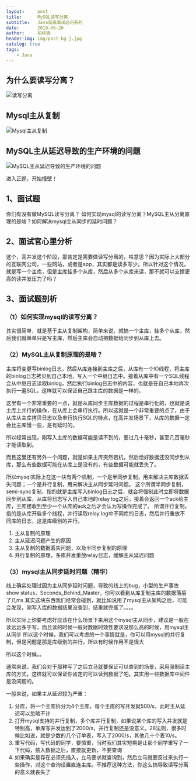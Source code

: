 ```yaml
---
layout:     post
title:      MySQL读写分离
subtitle:   Java高级面试必问系列
date:       2019-06-20
author:     柏梓涵
header-img: img/post-bg-j.jpg
catalog: true
tags:
    - Java
---
```


## 为什么要读写分离？

![读写分离](https://raw.githubusercontent.com/smartBBer/picBox/master/img/20190620213528.png)

 
## Mysql主从复制
![Mysql主从复制](https://raw.githubusercontent.com/smartBBer/picBox/master/img/20190620213833.png)

 
## MySQL主从延迟导致的生产环境的问题

![MySQL主从延迟导致的生产环境的问题](https://raw.githubusercontent.com/smartBBer/picBox/master/img/20190620213941.png)


进入正题，开始撞壁！

## 1、面试题
你们有没有做MySQL读写分离？
如何实现mysql的读写分离？MySQL主从分离原理的是啥？如何解决mysql主从同步的延时问题？ 

## 2、面试官心里分析
这个，高并发这个阶段，那肯定是需要做读写分离的，啥意思？因为实际上大部分的互联网公司，一些网站，或者是app，其实都是读多写少。所以针对这个情况，就是写一个主库，但是主库挂多个从库，然后从多个从库来读，那不就可以支撑更高的读并发压力了吗？

## 3、面试题剖析

### （1）如何实现mysql的读写分离？
其实很简单，就是基于主从复制架构，简单来说，就搞一个主库，挂多个从库，然后我们就单单只是写主库，然后主库会自动把数据给同步到从库上去。 

### （2）MySQL主从复制原理的是啥？ 
主库将变更写binlog日志，然后从库连接到主库之后，从库有一个IO线程，将主库的binlog日志拷贝到自己本地，写入一个中继日志中。接着从库中有一个SQL线程会从中继日志读取binlog，然后执行binlog日志中的内容，也就是在自己本地再次执行一遍SQL，这样就可以保证自己跟主库的数据是一样的。 

这里有一个非常重要的一点，就是从库同步主库数据的过程是串行化的，也就是说主库上并行的操作，在从库上会串行执行。所以这就是一个非常重要的点了，由于从库从主库拷贝日志以及串行执行SQL的特点，在高并发场景下，从库的数据一定会比主库慢一些，是有延时的。

所以经常出现，刚写入主库的数据可能是读不到的，要过几十毫秒，甚至几百毫秒才能读取到。 

而且这里还有另外一个问题，就是如果主库突然宕机，然后恰好数据还没同步到从库，那么有些数据可能在从库上是没有的，有些数据可能就丢失了。 

所以mysql实际上在这一块有两个机制，一个是半同步复制，用来解决主库数据丢失问题；一个是并行复制，用来解决主从同步延时问题。 这个所谓半同步复制，semi-sync复制，指的就是主库写入binlog日志之后，就会将强制此时立即将数据同步到从库，从库将日志写入自己本地的relay log之后，接着会返回一个ack给主库，主库接收到至少一个从库的ack之后才会认为写操作完成了。 所谓并行复制，指的是从库开启多个线程，并行读取relay log中不同库的日志，然后并行重放不同库的日志，这是库级别的并行。

  1. 主从复制的原理
  2. 主从延迟问题产生的原因
  3. 主从复制的数据丢失问题，以及半同步复制的原理
  4. 并行复制的原理，多库并发重放relay日志，缓解主从延迟问题 
  
### （3）mysql主从同步延时问题（精华） 
线上确实处理过因为主从同步延时问题，导致的线上的bug，小型的生产事故 show status，Seconds_Behind_Master，你可以看到从库复制主库的数据落后了几ms 其实这块东西我们经常会碰到，就比如说用了mysql主从架构之后，可能会发现，刚写入库的数据结果没查到，结果就完蛋了。。。。 

所以实际上你要考虑好应该在什么场景下来用这个mysql主从同步，建议是一般在读远远多于写，而且读的时候一般对数据时效性要求没那么高的时候，用mysql主从同步 所以这个时候，我们可以考虑的一个事情就是，你可以用mysql的并行复制，但是问题是那是库级别的并行，所以有时候作用不是很大 

所以这个时候。。

通常来说，我们会对于那种写了之后立马就要保证可以查到的场景，采用强制读主库的方式，这样就可以保证你肯定的可以读到数据了吧。其实用一些数据库中间件是没问题的。 

一般来说，如果主从延迟较为严重：

  1. 分库，将一个主库拆分为4个主库，每个主库的写并发就500/s，此时主从延迟可以忽略不计
  2. 打开mysql支持的并行复制，多个库并行复制，如果说某个库的写入并发就是特别高，单库写并发达到了2000/s，并行复制还是没意义。28法则，很多时候比如说，就是少数的几个订单表，写入了2000/s，其他几十个表10/s。
  3. 重写代码，写代码的同学，要慎重，当时我们其实短期是让那个同学重写了一下代码，插入数据之后，直接就更新，不要查询
  4. 如果确实是存在必须先插入，立马要求就查询到，然后立马就要反过来执行一些操作，对这个查询设置直连主库。不推荐这种方法，你这么搞导致读写分离的意义就丧失了    
